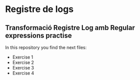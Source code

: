 # Registre de logs

## Transformació Registre Log amb Regular expressions practise ##

In this repository you find the next files:
* Exercise 1
* Exercise 2
* Exercise 3
* Exercise 4
